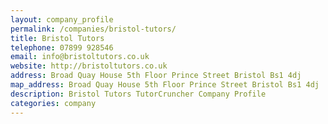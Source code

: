 ```yaml
---
layout: company_profile
permalink: /companies/bristol-tutors/
title: Bristol Tutors
telephone: 07899 928546
email: info@bristoltutors.co.uk
website: http://bristoltutors.co.uk
address: Broad Quay House 5th Floor Prince Street Bristol Bs1 4dj
map_address: Broad Quay House 5th Floor Prince Street Bristol Bs1 4dj
description: Bristol Tutors TutorCruncher Company Profile
categories: company
---
```


